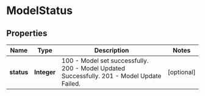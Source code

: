 

# ModelStatus

## Properties

Name | Type | Description | Notes
------------ | ------------- | ------------- | -------------
**status** | **Integer** | 100 - Model set successfully. 200 - Model Updated Successfully. 201 - Model Update Failed.  |  [optional]




